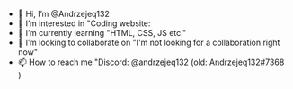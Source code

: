 - 👋 Hi, I’m @Andrzejeq132
- 👀 I’m interested in "Coding website:
- 🌱 I’m currently learning "HTML, CSS, JS etc."
- 💞️ I’m looking to collaborate on "I'm not looking for a collaboration right now"
- 📫 How to reach me "Discord: @andrzejeq132  (old: Andrzejeq132#7368 )

<!---
Andrzejeq132/Andrzejeq132 is a ✨ special ✨ repository because its `README.md` (this file) appears on your GitHub profile.
You can click the Preview link to take a look at your changes.
--->
